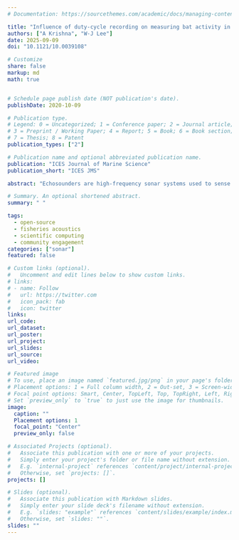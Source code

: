 ```yaml
---
# Documentation: https://sourcethemes.com/academic/docs/managing-content/

title: "Influence of duty-cycle recording on measuring bat activity in passive acoustic monitoring"
authors: ["A Krishna", "W-J Lee"]
date: 2025-09-09
doi: "10.1121/10.0039108"

# Customize
share: false
markup: md
math: true


# Schedule page publish date (NOT publication's date).
publishDate: 2020-10-09

# Publication type.
# Legend: 0 = Uncategorized; 1 = Conference paper; 2 = Journal article;
# 3 = Preprint / Working Paper; 4 = Report; 5 = Book; 6 = Book section;
# 7 = Thesis; 8 = Patent
publication_types: ["2"]

# Publication name and optional abbreviated publication name.
publication: "ICES Journal of Marine Science"
publication_short: "ICES JMS"

abstract: "Echosounders are high-frequency sonar systems used to sense fish and zooplankton underwater. Their deployment on a variety of ocean observing platforms is generating vast amounts of data at an unprecedented speed from the oceans. Efficient and integrative analysis of these data, whether across different echosounder instruments or in combination with other oceanographic datasets, is crucial for understanding marine ecosystem response to the rapidly changing climate. Here we present Echopype, an open-source Python software library designed to address this need. By standardizing data as labeled, multi-dimensional arrays encoded in the widely embraced netCDF data model following a community convention, Echopype enhances the interoperability of echosounder data, making it easier to explore and use. By leveraging scientific Python libraries optimized for distributed computing, Echopype achieves computational scalability, enabling efficient processing in both local and cloud computing environments. Echopype’s modularized package structure further provides a unified framework for expanding support for additional instrument raw data formats and incorporating new analysis functionalities. We plan to continue developing Echopype by supporting and collaborating with the echosounder user community, and envision that the growth of this package will catalyze the integration of echosounder data into broader regional and global ocean observation strategies."

# Summary. An optional shortened abstract.
summary: " "

tags:
  - open-source
  - fisheries acoustics
  - scientific computing
  - community engagement
categories: ["sonar"]
featured: false

# Custom links (optional).
#   Uncomment and edit lines below to show custom links.
# links:
# - name: Follow
#   url: https://twitter.com
#   icon_pack: fab
#   icon: twitter
links:
url_code:
url_dataset:
url_poster:
url_project:
url_slides:
url_source:
url_video:

# Featured image
# To use, place an image named `featured.jpg/png` in your page's folder.
# Placement options: 1 = Full column width, 2 = Out-set, 3 = Screen-width
# Focal point options: Smart, Center, TopLeft, Top, TopRight, Left, Right, BottomLeft, Bottom, BottomRight
# Set `preview_only` to `true` to just use the image for thumbnails.
image:
  caption: ""
  Placement options: 1
  focal_point: "Center"
  preview_only: false

# Associated Projects (optional).
#   Associate this publication with one or more of your projects.
#   Simply enter your project's folder or file name without extension.
#   E.g. `internal-project` references `content/project/internal-project/index.md`.
#   Otherwise, set `projects: []`.
projects: []

# Slides (optional).
#   Associate this publication with Markdown slides.
#   Simply enter your slide deck's filename without extension.
#   E.g. `slides: "example"` references `content/slides/example/index.md`.
#   Otherwise, set `slides: ""`.
slides: ""
---
```

